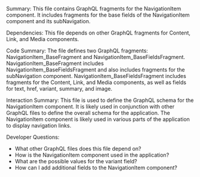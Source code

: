 Summary:
This file contains GraphQL fragments for the NavigationItem component. It includes fragments for the base fields of the NavigationItem component and its subNavigation.

Dependencies:
This file depends on other GraphQL fragments for Content, Link, and Media components.

Code Summary:
The file defines two GraphQL fragments: NavigationItem_BaseFragment and NavigationItem_BaseFieldsFragment. NavigationItem_BaseFragment includes NavigationItem_BaseFieldsFragment and also includes fragments for the subNavigation component. NavigationItem_BaseFieldsFragment includes fragments for the Content, Link, and Media components, as well as fields for text, href, variant, summary, and image.

Interaction Summary:
This file is used to define the GraphQL schema for the NavigationItem component. It is likely used in conjunction with other GraphQL files to define the overall schema for the application. The NavigationItem component is likely used in various parts of the application to display navigation links.

Developer Questions:
- What other GraphQL files does this file depend on?
- How is the NavigationItem component used in the application?
- What are the possible values for the variant field?
- How can I add additional fields to the NavigationItem component?